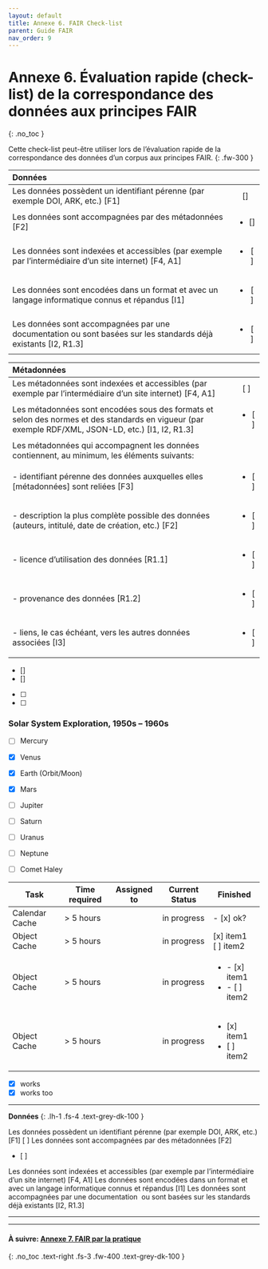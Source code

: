 ```yaml
---
layout: default
title: Annexe 6. FAIR Check-list
parent: Guide FAIR
nav_order: 9
---
```


# Annexe 6. Évaluation rapide (check-list) de la correspondance des données aux principes FAIR
{: .no_toc }

Cette check-list peut-être utiliser lors de l’évaluation rapide de la correspondance des données d’un corpus aux principes FAIR.
{: .fw-300 }

| Données  		   |			 |
:------------------|:-----------:|
| Les données possèdent un identifiant pérenne (par exemple DOI, ARK, etc.) [F1]   | [] |
| Les données sont accompagnées par des métadonnées [F2] |	 <ul><li>[]</li></ul> |
| Les données sont indexées et accessibles (par exemple par l’intermédiaire d’un site internet) [F4, A1] |	 <ul><li>[ ]</li></ul> |
| Les données sont encodées dans un format et avec un langage informatique connus et répandus [I1] |	 <ul><li>[ ]</li></ul> |
| Les données sont accompagnées par une documentation ou sont basées sur les standards déjà existants [I2, R1.3] |	 <ul><li>[ ]</li></ul> |

| Métadonnées  		   |			 |
:------------------|:-----------:|
| Les métadonnées sont indexées et accessibles (par exemple par l’intermédiaire d’un site internet) [F4, A1]   | [ ] |
| Les métadonnées sont encodées sous des formats et selon des normes et des standards en vigueur (par exemple RDF/XML, JSON-LD, etc.) [I1, I2, R1.3] |	 <ul><li>[ ]</li></ul> |
| Les métadonnées qui accompagnent les données contiennent, au minimum, les éléments suivants: | |
| <span class="margin-left">- identifiant pérenne des données auxquelles elles [métadonnées] sont reliées [F3]</span> | <ul><li>[ ]</li></ul> |
| <span class="margin-left">- description la plus complète possible des données (auteurs, intitulé, date de création, etc.) [F2]</span> | <ul><li>[ ]</li></ul> |
| <span class="margin-left">- licence d’utilisation des données [R1.1]</span> | <ul><li>[ ]</li></ul> |
| <span class="margin-left">- provenance des données [R1.2]</span> | <ul><li>[ ]</li></ul> |
| <span class="margin-left">- liens, le cas échéant, vers les autres données associées [I3]</span> | <ul><li>[ ]</li></ul> |

- []
- []

- [ ]
- [ ]

### Solar System Exploration, 1950s – 1960s

- [ ] Mercury
- [x] Venus
- [x] Earth (Orbit/Moon)
- [x] Mars
- [ ] Jupiter
- [ ] Saturn
- [ ] Uranus
- [ ] Neptune
- [ ] Comet Haley


| Task           | Time required | Assigned to   | Current Status | Finished | 
|----------------|---------------|---------------|----------------|-----------|
| Calendar Cache | > 5 hours  |  | in progress | - [x] ok?
| Object Cache   | > 5 hours  |  | in progress | [x] item1<br/>[ ] item2
| Object Cache   | > 5 hours  |  | in progress | <ul><li>- [x] item1</li><li>- [ ] item2</li></ul>
| Object Cache   | > 5 hours  |  | in progress | <ul><li>[x] item1</li><li>[ ] item2</li></ul>


- [x] works
- [x] works too

******************

**Données**
{: .lh-1 .fs-4 .text-grey-dk-100 }

Les données possèdent un identifiant pérenne (par exemple DOI, ARK, etc.) [F1]	 [ ]
Les données sont accompagnées par des métadonnées [F2]	 <ul><li>[ ]</li></ul>
Les données sont indexées et accessibles (par exemple par l’intermédiaire d’un site internet) [F4, A1]
Les données sont encodées dans un format et avec un langage informatique connus et répandus [I1]
Les données sont accompagnées par une documentation  ou sont basées sur les standards déjà existants [I2, R1.3]

******************

---

#### À suivre: [Annexe 7. FAIR par la pratique](/docs/fair-guide/annexe-7)
{: .no_toc .text-right .fs-3 .fw-400 .text-grey-dk-100 }